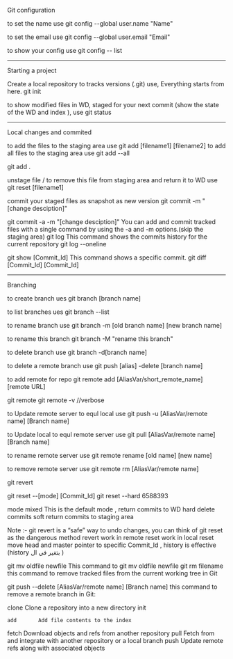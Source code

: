 Git configuration



to set the name use
git config --global user.name "Name"

to set the email use 
git config --global user.email "Email"

to show your config use
git config -- list
________________________

Starting a project 

Create a local repository to tracks versions (.git) use, Everything starts from here.
git init 

to show modified files in WD, staged for your next commit (show the state of the WD and index ), use
git status 
______________________

Local changes and commited 

to add the files to the staging area use
git add [filename1] [filename2] 
to add all files to the staging area use
git add --all

git add . 

unstage file / to remove this file from staging area and return it to WD use 
git reset [filename1]

commit your staged files as snapshot as new version
git commit -m "[change desciption]"

git commit -a -m "[change desciption]"
You can add and commit tracked files with a single command by using the -a and -m options.(skip the staging area)
git log 
This command shows the commits history for the current repository
git log --oneline

git show [Commit_Id]
This command shows a specific commit.
git diff [Commit_Id] [Commit_Id]
_______________________

Branching 

to create branch ues
git branch [branch name]

to list branches ues
git branch --list

to rename branch use
git branch -m [old branch name] [new branch name]

to rename this branch 
git branch -M "rename this branch"

to delete branch use 
git branch -d[branch name]

to delete a remote branch use
git push [alias] -delete [branch name]

to add remote for repo 
git remote add [AliasVar/short_remote_name] [remote URL]

git remote
git remote -v   //verbose

to Update remote server to equl local  use
git push -u [AliasVar/remote name] [Branch name]

to Update local to equl remote server  use
git pull [AliasVar/remote name] [Branch name]

to rename remote server use
git remote rename [old name] [new name] 

to remove remote server use
git remote rm [AliasVar/remote name]





git revert


git reset --[mode] [Commit_Id]
git reset --hard 6588393

mode
mixed This is the default mode , return commits to WD
hard delete commits 
soft return commits to staging area 



Note :-
 git revert is a “safe” way to undo changes, you can think of git reset as the dangerous method
 revert work in remote reset work in local 
 reset move head and master pointer to specific Commit_Id , history is effective (history بتغير في ال )



git mv oldfile newfile
This command to git mv oldfile newfile 
git rm filename
this command to remove tracked files from the current working tree in Git



git push --delete [AliasVar/remote name] [Branch name]
this command to remove a remote branch in Git:



   clone     Clone a repository into a new directory
   init     





    add       Add file contents to the index



  fetch     Download objects and refs from another repository
   pull      Fetch from and integrate with another repository or a local branch
   push      Update remote refs along with associated objects
